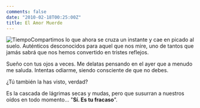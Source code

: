 ```yaml
---
comments: false
date: "2010-02-18T00:25:00Z"
title: El Amor Muerde
---
```


![](http://www.dmbnader.es/contenido/uploads/2010/02/Tiempo.jpg "Tiempo")Compartimos
lo que ahora se cruza un instante y cae en picado al suelo. Auténticos
desconocidos para aquel que nos mire, uno de tantos que jamás sabrá que
nos hemos convertido en tristes reflejos.

Sueño con tus ojos a veces. Me delatas pensando en el ayer que a menudo
me saluda. Intentas odiarme, siendo consciente de que no debes.

¿Tú también la has visto, verdad?

Es la cascada de lágrimas secas y mudas, pero que susurran a nuestros
oídos en todo momento... "**Sí. Es tu fracaso**".

